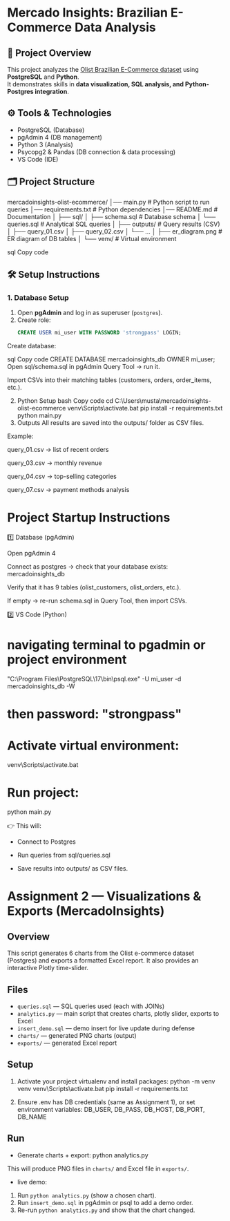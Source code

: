 # Mercado Insights: Brazilian E-Commerce Data Analysis

## 📌 Project Overview
This project analyzes the [Olist Brazilian E-Commerce dataset](https://www.kaggle.com/datasets/olistbr/brazilian-ecommerce) using **PostgreSQL** and **Python**.  
It demonstrates skills in **data visualization, SQL analysis, and Python-Postgres integration**.  

## ⚙️ Tools & Technologies
- PostgreSQL (Database)
- pgAdmin 4 (DB management)
- Python 3 (Analysis)
- Psycopg2 & Pandas (DB connection & data processing)
- VS Code (IDE)

## 🗂️ Project Structure
mercadoinsights-olist-ecommerce/
│── main.py # Python script to run queries
│── requirements.txt # Python dependencies
│── README.md # Documentation
│
├── sql/
│ ├── schema.sql # Database schema
│ └── queries.sql # Analytical SQL queries
│
├── outputs/ # Query results (CSV)
│ ├── query_01.csv
│ ├── query_02.csv
│ └── ...
│
├── er_diagram.png # ER diagram of DB tables
│
└── venv/ # Virtual environment

sql
Copy code

## 🛠️ Setup Instructions

### 1. Database Setup
1. Open **pgAdmin** and log in as superuser (`postgres`).
2. Create role:
   ```sql
   CREATE USER mi_user WITH PASSWORD 'strongpass' LOGIN;
Create database:

sql
Copy code
CREATE DATABASE mercadoinsights_db OWNER mi_user;
Open sql/schema.sql in pgAdmin Query Tool → run it.

Import CSVs into their matching tables (customers, orders, order_items, etc.).

2. Python Setup
bash
Copy code
cd C:\Users\musta\mercadoinsights-olist-ecommerce
venv\Scripts\activate.bat
pip install -r requirements.txt
python main.py
3. Outputs
All results are saved into the outputs/ folder as CSV files.

Example:

query_01.csv → list of recent orders

query_03.csv → monthly revenue

query_04.csv → top-selling categories

query_07.csv → payment methods analysis


# Project Startup Instructions

1️⃣ Database (pgAdmin)

Open pgAdmin 4

Connect as postgres → check that your database exists: mercadoinsights_db

Verify that it has 9 tables (olist_customers, olist_orders, etc.).

If empty → re-run schema.sql in Query Tool, then import CSVs.

2️⃣ VS Code (Python)

# navigating terminal to pgadmin or project environment
"C:\Program Files\PostgreSQL\17\bin\psql.exe" -U mi_user -d mercadoinsights_db -W
# then password: "strongpass"


# Activate virtual environment:

venv\Scripts\activate.bat


# Run project:

python main.py


👉 This will:

* Connect to Postgres

* Run queries from sql/queries.sql

* Save results into outputs/ as CSV files.

# Assignment 2 — Visualizations & Exports (MercadoInsights)

## Overview
This script generates 6 charts from the Olist e-commerce dataset (Postgres) and exports a formatted Excel report. It also provides an interactive Plotly time-slider.

## Files
- `queries.sql` — SQL queries used (each with JOINs)
- `analytics.py` — main script that creates charts, plotly slider, exports to Excel
- `insert_demo.sql` — demo insert for live update during defense
- `charts/` — generated PNG charts (output)
- `exports/` — generated Excel report

## Setup
1. Activate your project virtualenv and install packages:
python -m venv venv
venv\Scripts\activate.bat
pip install -r requirements.txt

1. Ensure .env has DB credentials (same as Assignment 1), or set environment variables:
DB_USER, DB_PASS, DB_HOST, DB_PORT, DB_NAME

## Run
- Generate charts + export:
python analytics.py

This will produce PNG files in `charts/` and Excel file in `exports/`.

- live demo:
1. Run `python analytics.py` (show a chosen chart).
2. Run `insert_demo.sql` in pgAdmin or psql to add a demo order.
3. Re-run `python analytics.py` and show that the chart changed.

